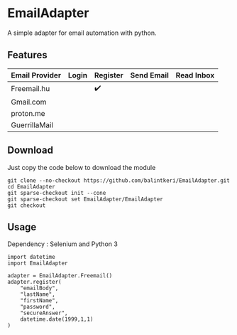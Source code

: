 # EmailAdapter
A simple adapter for email automation with python.

## Features
| Email Provider | Login | Register | Send Email | Read Inbox |
| -------------- | ----- | -------- | ---------- | ---------- |
| Freemail.hu    | |:heavy_check_mark: 
| Gmail.com      | 
| proton.me      | 
| GuerrillaMail  | 

## Download

Just copy the code below to download the module

```
git clone --no-checkout https://github.com/balintkeri/EmailAdapter.git
cd EmailAdapter
git sparse-checkout init --cone
git sparse-checkout set EmailAdapter/EmailAdapter
git checkout
```

## Usage
Dependency : Selenium and Python 3

```
import datetime
import EmailAdapter

adapter = EmailAdapter.Freemail()
adapter.register(
    "emailBody",
    "lastName",
    "firstName",
    "password",
    "secureAnswer",
    datetime.date(1999,1,1)
)
```
